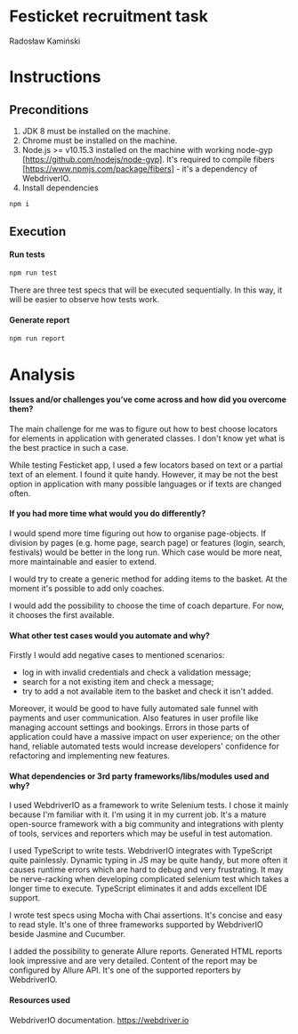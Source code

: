# Festicket recruitment task

Radosław Kamiński

# Instructions

## Preconditions

1. JDK 8 must be installed on the machine.
2. Chrome must be installed on the machine.
3. Node.js >= v10.15.3 installed on the machine with working node-gyp [https://github.com/nodejs/node-gyp]. It's required to compile fibers [https://www.npmjs.com/package/fibers] - it's a dependency of WebdriverIO.
4. Install dependencies

```sh
npm i
```

## Execution

#### Run tests

```sh
npm run test
```

There are three test specs that will be executed sequentially. In this way, it will be easier to observe how tests work.

#### Generate report

```sh
npm run report
```

# Analysis

#### Issues and/or challenges you’ve come across and how did you overcome them?

The main challenge for me was to figure out how to best choose locators for elements in application with generated classes. I don't know yet what is the best practice in such a case.

While testing Festicket app, I used a few locators based on text or a partial text of an element. I found it quite handy. However, it may be not the best option in application with many possible languages or if texts are changed often.

#### If you had more time what would you do differently?

I would spend more time figuring out how to organise page-objects. If division by pages (e.g. home page, search page) or features (login, search, festivals) would be better in the long run. Which case would be more neat, more maintainable and easier to extend.

I would try to create a generic method for adding items to the basket. At the moment it's possible to add only coaches.

I would add the possibility to choose the time of coach departure. For now, it chooses the first available.

#### What other test cases would you automate and why?

Firstly I would add negative cases to mentioned scenarios:

- log in with invalid credentials and check a validation message;
- search for a not existing item and check a message;
- try to add a not available item to the basket and check it isn't added.

Moreover, it would be good to have fully automated sale funnel with payments and user communication. Also features in user profile like managing account settings and bookings. Errors in those parts of application could have a massive impact on user experience; on the other hand, reliable automated tests would increase developers' confidence for refactoring and implementing new features.

#### What dependencies or 3rd party frameworks/libs/modules used and why?

I used WebdriverIO as a framework to write Selenium tests. I chose it mainly because I'm familiar with it. I'm using it in my current job. It's a mature open-source framework with a big community and integrations with plenty of tools, services and reporters which may be useful in test automation.

I used TypeScript to write tests. WebdriverIO integrates with TypeScript quite painlessly. Dynamic typing in JS may be quite handy, but more often it causes runtime errors which are hard to debug and very frustrating. It may be nerve-racking when developing complicated selenium test which takes a longer time to execute. TypeScript eliminates it and adds excellent IDE support.

I wrote test specs using Mocha with Chai assertions. It's concise and easy to read style. It's one of three frameworks supported by WebdriverIO beside Jasmine and Cucumber.

I added the possibility to generate Allure reports. Generated HTML reports look impressive and are very detailed. Content of the report may be configured by Allure API. It's one of the supported reporters by WebdriverIO.
#### Resources used

WebdriverIO documentation. https://webdriver.io
